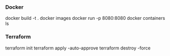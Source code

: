 ### Docker

docker build -t <image-name> .
docker images
docker run -p 8080:8080 <image-name>
docker containers ls


### Terraform

terraform init
terraform apply -auto-approve
terraform destroy -force
